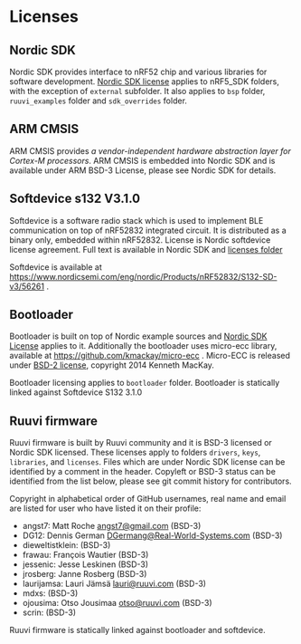 # Licenses 

## Nordic SDK
Nordic SDK provides interface to nRF52 chip and various libraries for software development. [Nordic SDK license](<licenses/nordic_sdk_license.md>) applies to nRF5_SDK folders, with the exception of `external` subfolder. It also applies to `bsp` folder, `ruuvi_examples` folder and `sdk_overrides` folder.

## ARM CMSIS
ARM CMSIS provides _a vendor-independent hardware abstraction layer for Cortex-M processors_. ARM CMSIS is embedded into Nordic SDK and is available under
ARM BSD-3 License, please see Nordic SDK for details.

## Softdevice s132 V3.1.0
Softdevice is a software radio stack which is used to implement BLE communication on top of nRF52832 integrated circuit. It is distributed as a binary only, embedded within nRF52832.
License is Nordic softdevice license agreement. Full text is available in Nordic SDK and [licenses folder](<licenses/nordic_softdevice_license.md>)

Softdevice is available at https://www.nordicsemi.com/eng/nordic/Products/nRF52832/S132-SD-v3/56261 .

## Bootloader
Bootloader is built on top of Nordic example sources and [Nordic SDK License](<licenses/nordic_sdk_license.md>) applies to it. Additionally the bootloader uses micro-ecc library, available at https://github.com/kmackay/micro-ecc . Micro-ECC is released under [BSD-2 license](<licenses/micro-ecc.md>), copyright 2014 Kenneth MacKay.

Bootloader licensing applies to `bootloader` folder. 
Bootloader is statically linked against Softdevice S132 3.1.0

## Ruuvi firmware
Ruuvi firmware is built by Ruuvi community and it is BSD-3 licensed or Nordic SDK licensed.
These licenses apply to folders `drivers`, `keys`, `libraries`, and `licenses`. 
Files which are under Nordic SDK license can be identified by a comment in the header. 
Copyleft or BSD-3 status can be identified from the list below, please see git commit history for contributors.

Copyright in alphabetical order of GitHub usernames, real name and email are listed for user who have listed it on their profile:

* angst7: Matt Roche <angst7@gmail.com> (BSD-3)
* DG12:   Dennis German <DGermang@Real-World-Systems.com> (BSD-3)
* dieweltistklein: (BSD-3)
* frawau: François Wautier (BSD-3)
* jessenic: Jesse Leskinen (BSD-3)
* jrosberg: Janne Rosberg (BSD-3)
* laurijamsa: Lauri Jämsä <lauri@ruuvi.com> (BSD-3)
* mdxs: (BSD-3)
* ojousima: Otso Jousimaa <otso@ruuvi.com> (BSD-3)
* scrin: (BSD-3)

Ruuvi firmware is statically linked against bootloader and softdevice. 
